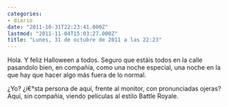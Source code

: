 ```yaml
---
categories:
- diario
date: "2011-10-31T22:23:41.000Z"
lastmod: "2011-11-04T15:03:27.000Z"
title: "Lunes, 31 de octubre de 2011 a las 22:23"
---
```


Hola. Y feliz Halloween a todos. Seguro que estáis todos en la calle pasandolo bien, en compañí­a, como una noche especial, una noche en la que hay que hacer algo más fuera de lo normal.

¿Yo? ¿í€°sta persona de aquí­, frente al monitor, con pronunciadas ojeras? Aquí­, sin compañí­a, viendo pelí­culas al estilo Battle Royale.